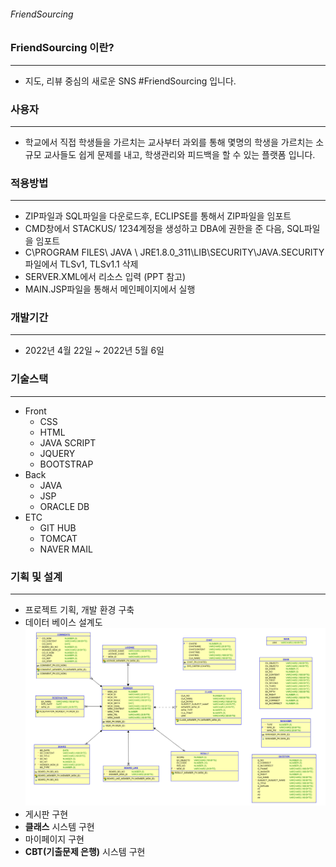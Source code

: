 
###### FriendSourcing

### FriendSourcing 이란? 
---
+ 지도, 리뷰 중심의 새로운 SNS #FriendSourcing 입니다.

### 사용자
---
+ 학교에서 직접 학생들을 가르치는 교사부터 과외를 통해 몇명의 학생을 가르치는 소규모 교사들도 쉽게 문제를
 내고, 학생관리와 피드백을 할 수 있는 플랫폼 입니다.

### 적용방법
---
+ ZIP파일과 SQL파일을 다운로드후, ECLIPSE를 통해서 ZIP파일을 임포트
+ CMD창에서 STACKUS/ 1234계정을 생성하고 DBA에 권한을 준 다음, SQL파일을 임포트
+ C\PROGRAM FILES\ JAVA \ JRE1.8.0_311\LIB\SECURITY\JAVA.SECURITY 파일에서 TLSv1, TLSv1.1 삭제
+ SERVER.XML에서 리소스 입력 (PPT 참고)
+ MAIN.JSP파일을 통해서 메인페이지에서 실행 

### 개발기간
---
+ 2022년 4월 22일 ~ 2022년 5월 6일

### 기술스택
---
+ Front
  + CSS
  + HTML
  + JAVA SCRIPT
  + JQUERY
  + BOOTSTRAP
+ Back
  + JAVA
  + JSP
  + ORACLE DB
+ ETC
  + GIT HUB
  + TOMCAT
  + NAVER MAIL
 
### 기획 및 설계
---
+ 프로젝트 기획, 개발 환경 구축
+ 데이터 베이스 설계도 ![설계도](https://github.com/ParkSolchan/StackUs/blob/main/STACKUS%20ERD.png)
+ 게시판 구현
+ __클래스__ 시스템 구현
+ 마이페이지 구현
+ __CBT(기출문제 은행)__ 시스템 구현
